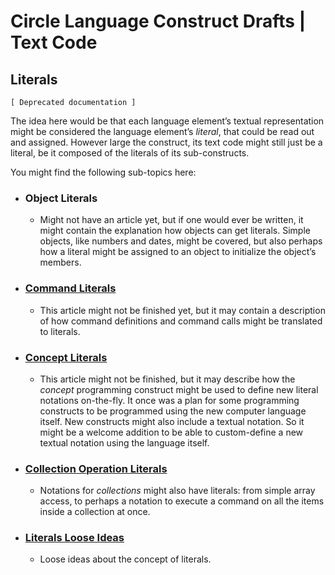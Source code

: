 Circle Language Construct Drafts | Text Code
============================================

Literals
--------

`[ Deprecated documentation ]`

The idea here would be that each language element’s textual representation might be considered the language element’s *literal*, that could be read out and assigned. However large the construct, its text code might still just be a literal, be it composed of the literals of its sub-constructs.

You might find the following sub-topics here:

- ### Object Literals

    - Might not have an article yet, but if one would ever be written, it might contain the explanation how objects can get literals. Simple objects, like numbers and dates, might be covered, but also perhaps how a literal might be assigned to an object to initialize the object’s members.

- ### [Command Literals](https://github.com/jjvanzon/Circle-Language-Spec/blob/master/constructs-drafts/text-code/literals/command-literals.md)

    - This article might not be finished yet, but it may contain a description of how command definitions and command calls might be translated to literals.

- ### [Concept Literals](https://github.com/jjvanzon/Circle-Language-Spec/blob/master/constructs-drafts/text-code/literals/concept-literals.md)

    - This article might not be finished, but it may describe how the *concept* programming construct might be used to define new literal notations on-the-fly. It once was a plan for some programming constructs to be programmed using the new computer language itself. New constructs might also include a textual notation. So it might be a welcome addition to be able to custom-define a new textual notation using the language itself.

- ### [Collection Operation Literals](https://github.com/jjvanzon/Circle-Language-Spec/blob/master/constructs-drafts/text-code/literals/collection-operation-literals.md)

    - Notations for *collections* might also have literals: from simple array access, to perhaps a notation to execute a command on all the items inside a collection at once.
     
- ### [Literals Loose Ideas](https://github.com/jjvanzon/Circle-Language-Spec/blob/master/constructs-drafts/text-code/literals/literals-loose-ideas.md)
 
    - Loose ideas about the concept of literals.